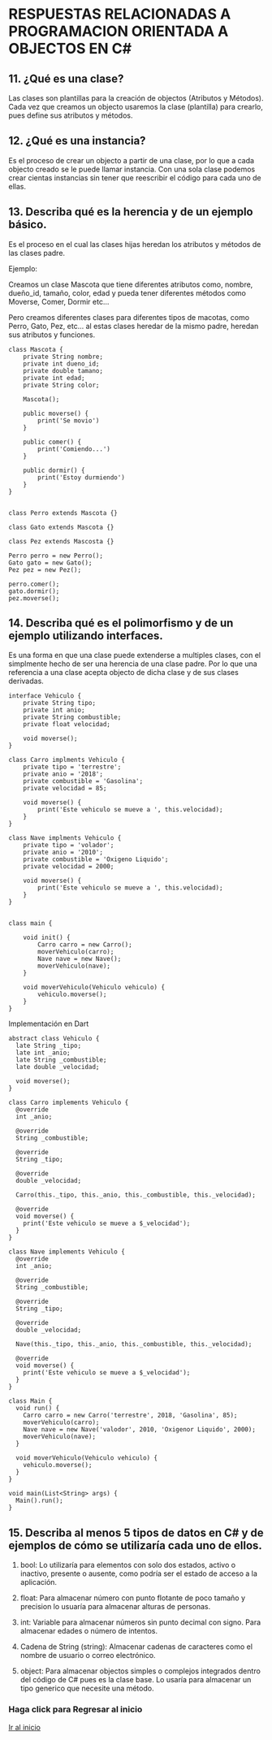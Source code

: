 # RESPUESTAS RELACIONADAS A PROGRAMACION ORIENTADA A OBJECTOS EN C#

## 11.	¿Qué es una clase?
Las clases son plantillas para la creación de objectos (Atributos y Métodos). Cada vez que creamos un objecto usaremos la clase (plantilla) para crearlo, pues define sus atributos y métodos.

## 12.	¿Qué es una instancia?
Es el proceso de crear un objecto a partir de una clase, por lo que a cada objecto creado se le puede llamar instancia. Con una sola clase podemos crear cientas instancias sin tener que reescribir el código para cada uno de ellas.

## 13.	Describa qué es la herencia y de un ejemplo básico.

Es el proceso en el cual las clases hijas heredan los atributos y métodos de las clases padre.

Ejemplo:

Creamos un clase Mascota que tiene diferentes atributos como, nombre, dueño_id, tamaño, color, edad y pueda tener diferentes métodos como Moverse, Comer, Dormir etc...

Pero creamos diferentes clases para diferentes tipos de macotas, como Perro, Gato, Pez, etc... al estas clases heredar de la mismo padre, heredan sus atributos y funciones.

~~~
class Mascota {
    private String nombre;
    private int dueno_id;
    private double tamano;
    private int edad;
    private String color;

    Mascota();

    public moverse() {
        print('Se movio')
    }

    public comer() {
        print('Comiendo...')
    }

    public dormir() {
        print('Estoy durmiendo')
    }
}


class Perro extends Mascota {}

class Gato extends Mascota {}

class Pez extends Mascosta {}

Perro perro = new Perro();
Gato gato = new Gato();
Pez pez = new Pez();

perro.comer();
gato.dormir();
pez.moverse();
~~~

## 14.	Describa qué es el polimorfismo y de un ejemplo utilizando interfaces.

Es una forma en que una clase puede extenderse a multiples clases, con el simplmente hecho de ser una herencia de una clase padre. Por lo que una referencia a una clase acepta objecto de dicha clase y de sus clases derivadas.

~~~
interface Vehiculo {
    private String tipo;
    private int anio;
    private String combustible;
    private float velocidad;

    void moverse();
}

class Carro implments Vehiculo {
    private tipo = 'terrestre';
    private anio = '2018';
    private combustible = 'Gasolina';
    private velocidad = 85;

    void moverse() {
        print('Este vehiculo se mueve a ', this.velocidad);
    }
}

class Nave implments Vehiculo {
    private tipo = 'volador';
    private anio = '2010';
    private combustible = 'Oxigeno Liquido';
    private velocidad = 2000;

    void moverse() {
        print('Este vehiculo se mueve a ', this.velocidad);
    }
}


class main {

    void init() {
        Carro carro = new Carro();
        moverVehiculo(carro);
        Nave nave = new Nave();
        moverVehiculo(nave);
    }

    void moverVehiculo(Vehiculo vehiculo) {
        vehiculo.moverse();
    }
}
~~~
Implementación en Dart
~~~
abstract class Vehiculo {
  late String _tipo;
  late int _anio;
  late String _combustible;
  late double _velocidad;

  void moverse();
}

class Carro implements Vehiculo {
  @override
  int _anio;

  @override
  String _combustible;

  @override
  String _tipo;

  @override
  double _velocidad;

  Carro(this._tipo, this._anio, this._combustible, this._velocidad);

  @override
  void moverse() {
    print('Este vehiculo se mueve a $_velocidad');
  }
}

class Nave implements Vehiculo {
  @override
  int _anio;

  @override
  String _combustible;

  @override
  String _tipo;

  @override
  double _velocidad;

  Nave(this._tipo, this._anio, this._combustible, this._velocidad);

  @override
  void moverse() {
    print('Este vehiculo se mueve a $_velocidad');
  }
}

class Main {
  void run() {
    Carro carro = new Carro('terrestre', 2018, 'Gasolina', 85);
    moverVehiculo(carro);
    Nave nave = new Nave('valodor', 2010, 'Oxigenor Liquido', 2000);
    moverVehiculo(nave);
  }

  void moverVehiculo(Vehiculo vehiculo) {
    vehiculo.moverse();
  }
}

void main(List<String> args) {
  Main().run();
}
~~~

## 15.	Describa al menos 5 tipos de datos en C# y de ejemplos de cómo se utilizaría cada uno de ellos.

1. bool: Lo utilizaría para elementos con solo dos estados, activo o inactivo, presente o ausente, como podría ser el estado de acceso a la aplicación.

2. float: Para almacenar número con punto flotante de poco tamaño y precision lo usuaría para almacenar alturas de personas.

3. int: Variable para almacenar números sin punto decimal con signo. Para almacenar edades o número de intentos.

4. Cadena de String (string): Almacenar cadenas de caracteres como el nombre de usuario o correo electrónico.

5. object: Para almacenar objectos simples o complejos integrados dentro del código de C# pues es la clase base. Lo usaría para almacenar un tipo generico que necesite una método.

### Haga click para Regresar al inicio
[Ir al inicio](../README.md)
